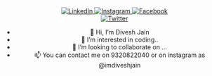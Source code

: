<div align="center">
    <a href="https://www.linkedin.com/in/divesh-jain-72a879202/">
        <img src="https://img.shields.io/badge/LinkedIn-0077B5?style=for-the-badge&logo=linkedin&logoColor=white" alt="LinkedIn"/>
        <a href="https://www.instagram.com/itzzz_divesh?igsh=aXZ4Y3FzN256Y3du">
        <img src="https://img.shields.io/badge/Instagram-E4405F?style=for-the-badge&logo=instagram&logoColor=white" alt="Instagram"/>
    <a href="https://www.facebook.com/imdiveshjain?mibextid=ZbWKwL">
        <img src="https://img.shields.io/badge/Facebook-1877F2?style=for-the-badge&logo=facebook&logoColor=white" alt="Facebook"/>
        <div align="center">
    <a href="https://x.com/imdiveshjain?t=sKkixrV7T_GqgVK3hQwSfg&s=09">
        <img src="https://img.shields.io/badge/Twitter-1DA1F2?style=for-the-badge&logo=twitter&logoColor=white" alt="Twitter"/>
    </a>
</div>


- 👋 Hi, I’m Divesh Jain
- 👀 I’m interested in coding..
- 💞️ I’m looking to collaborate on ...
- 📫 You can contact me on 9320822040 or on instagram as  @imdiveshjain

<!---
imdiveshjain/imdiveshjain is a ✨ special ✨ repository because its `README.md` (this file) appears on your GitHub profile.
You can click the Preview link to take a look at your changes.
--->
